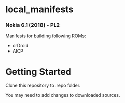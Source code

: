 # local_manifests
### Nokia 6.1 (2018) - PL2

Manifests for building following ROMs:
- crDroid
- AICP
# Getting Started
Clone this repository to .repo folder.

You may need to add changes to downloaded sources.
